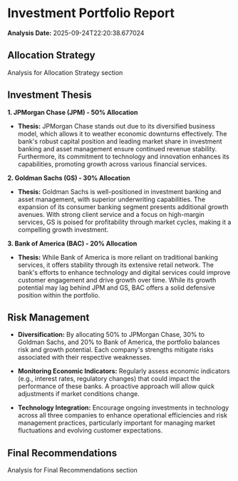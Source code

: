# Investment Portfolio Report

**Analysis Date:** 2025-09-24T22:20:38.677024

## Allocation Strategy
Analysis for Allocation Strategy section

## Investment Thesis
**1. JPMorgan Chase (JPM) - 50% Allocation**  
- **Thesis:** JPMorgan Chase stands out due to its diversified business model, which allows it to weather economic downturns effectively. The bank's robust capital position and leading market share in investment banking and asset management ensure continued revenue stability. Furthermore, its commitment to technology and innovation enhances its capabilities, promoting growth across various financial services.

**2. Goldman Sachs (GS) - 30% Allocation**  
- **Thesis:** Goldman Sachs is well-positioned in investment banking and asset management, with superior underwriting capabilities. The expansion of its consumer banking segment presents additional growth avenues. With strong client service and a focus on high-margin services, GS is poised for profitability through market cycles, making it a compelling growth investment.

**3. Bank of America (BAC) - 20% Allocation**  
- **Thesis:** While Bank of America is more reliant on traditional banking services, it offers stability through its extensive retail network. The bank's efforts to enhance technology and digital services could improve customer engagement and drive growth over time. While its growth potential may lag behind JPM and GS, BAC offers a solid defensive position within the portfolio.

## Risk Management
- **Diversification:** By allocating 50% to JPMorgan Chase, 30% to Goldman Sachs, and 20% to Bank of America, the portfolio balances risk and growth potential. Each company's strengths mitigate risks associated with their respective weaknesses.
  
- **Monitoring Economic Indicators:** Regularly assess economic indicators (e.g., interest rates, regulatory changes) that could impact the performance of these banks. A proactive approach will allow quick adjustments if market conditions change.
  
- **Technology Integration:** Encourage ongoing investments in technology across all three companies to enhance operational efficiencies and risk management practices, particularly important for managing market fluctuations and evolving customer expectations.

## Final Recommendations
Analysis for Final Recommendations section